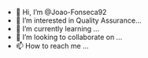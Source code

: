 - 👋 Hi, I’m @Joao-Fonseca92
- 👀 I’m interested in Quality Assurance...
- 🌱 I’m currently learning ...
- 💞️ I’m looking to collaborate on ...
- 📫 How to reach me ...

<!---
Joao-Fonseca92/Joao-Fonseca92 is a ✨ special ✨ repository because its `README.md` (this file) appears on your GitHub profile.
You can click the Preview link to take a look at your changes.
--->
